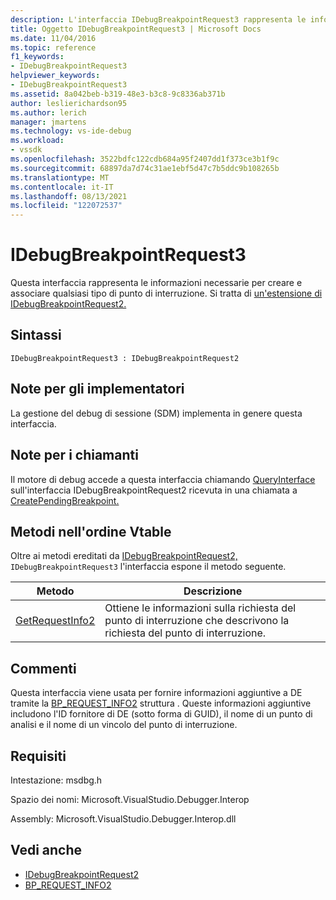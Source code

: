 ```yaml
---
description: L'interfaccia IDebugBreakpointRequest3 rappresenta le informazioni necessarie per creare e associare qualsiasi tipo di punto di interruzione.
title: Oggetto IDebugBreakpointRequest3 | Microsoft Docs
ms.date: 11/04/2016
ms.topic: reference
f1_keywords:
- IDebugBreakpointRequest3
helpviewer_keywords:
- IDebugBreakpointRequest3
ms.assetid: 8a042beb-b319-48e3-b3c8-9c8336ab371b
author: leslierichardson95
ms.author: lerich
manager: jmartens
ms.technology: vs-ide-debug
ms.workload:
- vssdk
ms.openlocfilehash: 3522bdfc122cdb684a95f2407dd1f373ce3b1f9c
ms.sourcegitcommit: 68897da7d74c31ae1ebf5d47c7b5ddc9b108265b
ms.translationtype: MT
ms.contentlocale: it-IT
ms.lasthandoff: 08/13/2021
ms.locfileid: "122072537"
---
```

# <a name="idebugbreakpointrequest3"></a>IDebugBreakpointRequest3
Questa interfaccia rappresenta le informazioni necessarie per creare e associare qualsiasi tipo di punto di interruzione. Si tratta di [un'estensione di IDebugBreakpointRequest2.](../../../extensibility/debugger/reference/idebugbreakpointrequest2.md)

## <a name="syntax"></a>Sintassi

```
IDebugBreakpointRequest3 : IDebugBreakpointRequest2
```

## <a name="notes-for-implementers"></a>Note per gli implementatori
 La gestione del debug di sessione (SDM) implementa in genere questa interfaccia.

## <a name="notes-for-callers"></a>Note per i chiamanti
 Il motore di debug accede a questa interfaccia chiamando [QueryInterface](/cpp/atl/queryinterface) sull'interfaccia IDebugBreakpointRequest2 ricevuta in una chiamata a [CreatePendingBreakpoint.](../../../extensibility/debugger/reference/idebugengine2-creatependingbreakpoint.md)

## <a name="methods-in-vtable-order"></a>Metodi nell'ordine Vtable
 Oltre ai metodi ereditati da [IDebugBreakpointRequest2,](../../../extensibility/debugger/reference/idebugbreakpointrequest2.md) `IDebugBreakpointRequest3` l'interfaccia espone il metodo seguente.

|Metodo|Descrizione|
|------------|-----------------|
|[GetRequestInfo2](../../../extensibility/debugger/reference/idebugbreakpointrequest3-getrequestinfo2.md)|Ottiene le informazioni sulla richiesta del punto di interruzione che descrivono la richiesta del punto di interruzione.|

## <a name="remarks"></a>Commenti
 Questa interfaccia viene usata per fornire informazioni aggiuntive a DE tramite la [BP_REQUEST_INFO2](../../../extensibility/debugger/reference/bp-request-info2.md) struttura . Queste informazioni aggiuntive includono l'ID fornitore di DE (sotto forma di GUID), il nome di un punto di analisi e il nome di un vincolo del punto di interruzione.

## <a name="requirements"></a>Requisiti
 Intestazione: msdbg.h

 Spazio dei nomi: Microsoft.VisualStudio.Debugger.Interop

 Assembly: Microsoft.VisualStudio.Debugger.Interop.dll

## <a name="see-also"></a>Vedi anche
- [IDebugBreakpointRequest2](../../../extensibility/debugger/reference/idebugbreakpointrequest2.md)
- [BP_REQUEST_INFO2](../../../extensibility/debugger/reference/bp-request-info2.md)
